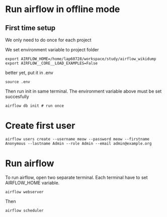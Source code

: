 # Run airflow in offline mode

## First time setup
We only need to do once for each project

We set environment variable to project folder

```
export AIRFLOW_HOME=/home/lap60728/workspace/study/airflow_wikidump
export AIRFLOW__CORE__LOAD_EXAMPLES=False 
```
better yet, put it in .env
```
source .env
```

Then run init in same terminal. The environment variable above must be set succesfully 

```
airflow db init # run once
```

# Create first user
```
airflow users create --username meow --password meow --firstname Anonymous --lastname Admin --role Admin --email admin@example.org
```

# Run airflow 

To run airflow, open two separate terminal. Each terminal have to set AIRFLOW_HOME variable.  

```
airflow webserver
```

Then 

```
airflow scheduler
```